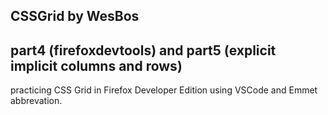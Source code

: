 CSSGrid by WesBos
--
part4 (firefoxdevtools) and part5 (explicit implicit columns and rows)
--
practicing CSS Grid in Firefox Developer Edition using VSCode and Emmet abbrevation.
